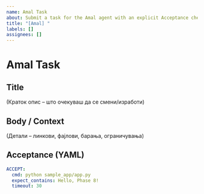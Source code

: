 ```yaml
---
name: Amal Task
about: Submit a task for the Amal agent with an explicit Acceptance check
title: "[Amal] "
labels: []
assignees: []
---
```


# Amal Task

## Title
(Краток опис – што очекуваш да се смени/изработи)

## Body / Context
(Детали – линкови, фајлови, барања, ограничувања)

## Acceptance (YAML)
```yaml
ACCEPT:
  cmd: python sample_app/app.py
  expect_contains: Hello, Phase 8!
  timeout: 30
